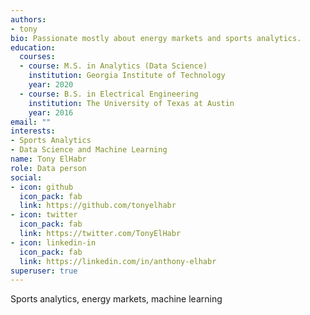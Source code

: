 ```yaml
---
authors:
- tony
bio: Passionate mostly about energy markets and sports analytics.
education:
  courses:
  - course: M.S. in Analytics (Data Science)
    institution: Georgia Institute of Technology
    year: 2020
  - course: B.S. in Electrical Engineering
    institution: The University of Texas at Austin
    year: 2016
email: ""
interests:
- Sports Analytics
- Data Science and Machine Learning
name: Tony ElHabr
role: Data person
social:
- icon: github
  icon_pack: fab
  link: https://github.com/tonyelhabr
- icon: twitter
  icon_pack: fab
  link: https://twitter.com/TonyElHabr
- icon: linkedin-in
  icon_pack: fab
  link: https://linkedin.com/in/anthony-elhabr
superuser: true
---
```


Sports analytics, energy markets, machine learning
